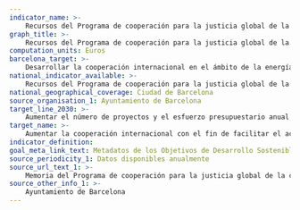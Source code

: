 ```yaml
---
indicator_name: >-
    Recursos del Programa de cooperación para la justicia global de la ciudad destinados a la generación y provisión de energía
graph_title: >-
    Recursos del Programa de cooperación para la justicia global de la ciudad destinados a la generación y provisión de energía
computation_units: Euros
barcelona_target: >-
    Desarrollar la cooperación internacional en el ámbito de la energía, incluyendo investigación, tecnología e infraestructura para el suministro 
national_indicator_available: >-
    Recursos del Programa de cooperación para la justicia global de la ciudad destinados a la generación y provisión de energía
national_geographical_coverage: Ciudad de Barcelona
source_organisation_1: Ayuntamiento de Barcelona
target_line_2030: >-
    Aumentar el número de proyectos y el esfuerzo presupuestario anual para fomentar las energías renovables en países receptores de la Ayuda Oficial al Desarrollo, y consolidar la línea de proyectos en justicia climática y una red de actores de la ciudad alineados e implicados en este ámbito
target_name: >-
    Aumentar la cooperación internacional con el fin de facilitar el acceso a la investigación y a las tecnologías energéticas no contaminantes, incluidas las fuentes de energía renovables, la eficiencia energética y las tecnologías de combustibles fósiles avanzadas y menos contaminantes, y promover la inversión en infraestructuras energéticas y tecnologías de energía no contaminante
indicator_definition:
goal_meta_link_text: Metadatos de los Objetivos de Desarrollo Sostenible de las Naciones Unidas (pdf 894kB)
source_periodicity_1: Datos disponibles anualmente
source_url_text_1: >-
    Memoria del Programa de cooperación para la justicia global de la ciudad
source_other_info_1: >-
    Ayuntamiento de Barcelona
---
```

